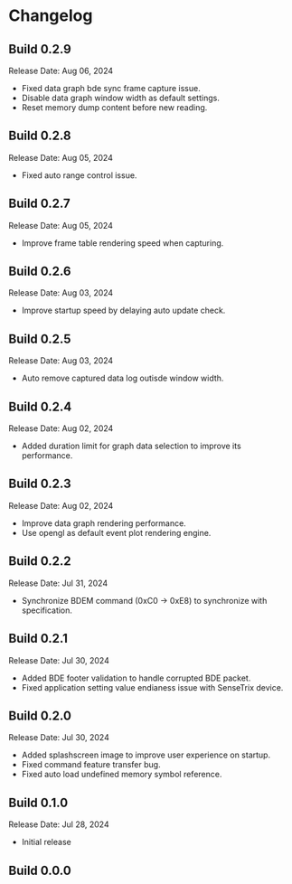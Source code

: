 # Changelog

## Build 0.2.9

Release Date: Aug 06, 2024

- Fixed data graph bde sync frame capture issue.
- Disable data graph window width as default settings.
- Reset memory dump content before new reading.

## Build 0.2.8

Release Date: Aug 05, 2024

- Fixed auto range control issue.

## Build 0.2.7

Release Date: Aug 05, 2024

- Improve frame table rendering speed when capturing.

## Build 0.2.6

Release Date: Aug 03, 2024

- Improve startup speed by delaying auto update check.

## Build 0.2.5

Release Date: Aug 03, 2024

- Auto remove captured data log outisde window width.

## Build 0.2.4

Release Date: Aug 02, 2024

- Added duration limit for graph data selection to improve its performance.

## Build 0.2.3

Release Date: Aug 02, 2024

- Improve data graph rendering performance.
- Use opengl as default event plot rendering engine.

## Build 0.2.2

Release Date: Jul 31, 2024

- Synchronize BDEM command (0xC0 -> 0xE8) to synchronize with specification.

## Build 0.2.1

Release Date: Jul 30, 2024

- Added BDE footer validation to handle corrupted BDE packet.
- Fixed application setting value endianess issue with SenseTrix device.

## Build 0.2.0

Release Date: Jul 30, 2024

- Added splashscreen image to improve user experience on startup.
- Fixed command feature transfer bug.
- Fixed auto load undefined memory symbol reference.

## Build 0.1.0

Release Date: Jul 28, 2024

- Initial release

## Build 0.0.0
